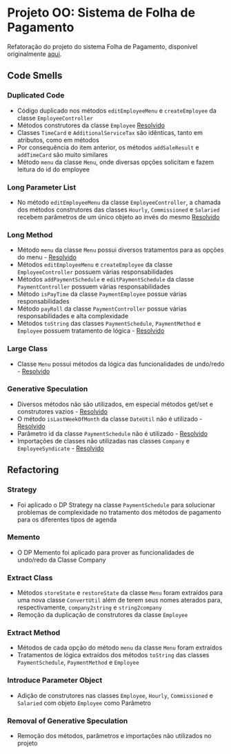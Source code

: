 # Projeto OO: Sistema de Folha de Pagamento

Refatoração do projeto do sistema Folha de Pagamento, disponível originalmente [aqui](https://github.com/marcio-henrique/Payroll).

## Code Smells

### Duplicated Code
- Código duplicado nos métodos `editEmployeeMenu` e `createEmployee` da classe `EmployeeController`
- Métodos construtores da classe `Employee` [Resolvido](#extract-class)
- Classes `TimeCard` e `AdditionalServiceTax` são idênticas, tanto em atributos, como em métodos
- Por consequência do item anterior, os métodos `addSaleResult` e `addTimeCard` são muito similares
- Método `menu` da classe `Menu`, onde diversas opções solicitam e fazem leitura do id do employee

### Long Parameter List
- No método `editEmployeeMenu` da classe `EmployeeController`, a chamada dos métodos construtores das classes `Hourly`,
`Commissioned` e `Salaried` recebem parâmetros de um único objeto ao invés do mesmo [Resolvido](#introduce-parameter-object)

### Long Method
- Método `menu` da classe `Menu` possui diversos tratamentos para as opções do menu - [Resolvido](#extract-method)
- Métodos `editEmployeeMenu` e `createEmployee` da classe `EmployeeController` possuem várias responsabilidades
- Métodos `addPaymentSchedule` e `editPaymentSchedule` da classe `PaymentController` possuem várias responsabilidades
- Método `isPayTime` da classe `PaymentEmployee` possue várias responsabilidades
- Método `payRoll` da classe `PaymentController` possue várias responsabilidades e alta complexidade
- Métodos `toString` das classes `PaymentSchedule`, `PaymentMethod` e `Employee` possuem tratamento de lógica - [Resolvido](#extract-method)

### Large Class
- Classe `Menu` possui métodos da lógica das funcionalidades de undo/redo - [Resolvido](#memento)

### Generative Speculation
- Diversos métodos não são utilizados, em especial métodos get/set e construtores vazios - [Resolvido](#removal-of-generative-speculation)
- O método `isLastWeekOfMonth` da classe `DateUtil` não é utilizado - [Resolvido](#removal-of-generative-speculation)
- Parâmetro id da classe `PaymentSchedule` não é utilizado - [Resolvido](#removal-of-generative-speculation)
- Importações de classes não utilizadas nas classes `Company` e `EmployeeSyndicate` - [Resolvido](#removal-of-generative-speculation)

## Refactoring

### Strategy
- Foi aplicado o DP Strategy na classe `PaymentSchedule` para solucionar problemas de complexidade no tratamento dos 
métodos de pagamento para os diferentes tipos de agenda

### Memento
- O DP Memento foi aplicado para prover as funcionalidades de undo/redo da Classe Company

### Extract Class
- Métodos `storeState` e `restoreState` da classe `Menu` foram extraídos para uma nova classe `ConvertUtil` além de terem
seus nomes aterados para, respectivamente, `company2string` e `string2company`
- Remoção da duplicação de construtores da classe `Employee`

### Extract Method
- Métodos de cada opção do método `menu` da classe `Menu` foram extraídos
- Tratamentos de lógica extraídos dos métodos `toString` das classes `PaymentSchedule`, `PaymentMethod` e `Employee`

### Introduce Parameter Object
- Adição de construtores nas classes `Employee`, `Hourly`,
`Commissioned` e `Salaried` com objeto `Employee` como Parâmetro

### Removal of Generative Speculation
- Remoção dos métodos, parâmetros e importações não utilizados no projeto